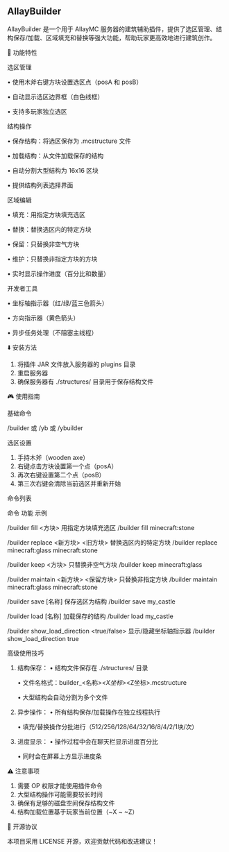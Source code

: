 ## AllayBuilder

AllayBuilder 是一个用于 AllayMC 服务器的建筑辅助插件，提供了选区管理、结构保存/加载、区域填充和替换等强大功能，帮助玩家更高效地进行建筑创作。

🧰 功能特性

选区管理

• 使用木斧右键方块设置选区点（posA 和 posB）

• 自动显示选区边界框（白色线框）

• 支持多玩家独立选区

结构操作

• 保存结构：将选区保存为 .mcstructure 文件

• 加载结构：从文件加载保存的结构

• 自动分割大型结构为 16x16 区块

• 提供结构列表选择界面

区域编辑

• 填充：用指定方块填充选区

• 替换：替换选区内的特定方块

• 保留：只替换非空气方块

• 维护：只替换非指定方块的方块

• 实时显示操作进度（百分比和数量）

开发者工具

• 坐标轴指示器（红/绿/蓝三色箭头）

• 方向指示器（黄色箭头）

• 异步任务处理（不阻塞主线程）

⬇️ 安装方法

1. 将插件 JAR 文件放入服务器的 plugins 目录
2. 重启服务器
3. 确保服务器有 ./structures/ 目录用于保存结构文件

🎮 使用指南

基础命令


/builder 或 /yb 或 /ybuilder


选区设置

1. 手持木斧（wooden axe）
2. 右键点击方块设置第一个点（posA）
3. 再次右键设置第二个点（posB）
4. 第三次右键会清除当前选区并重新开始

命令列表

命令 功能 示例

/builder fill <方块> 用指定方块填充选区 /builder fill minecraft:stone

/builder replace <新方块> <旧方块> 替换选区内的特定方块 /builder replace minecraft:glass minecraft:stone

/builder keep <方块> 只替换非空气方块 /builder keep minecraft:glass

/builder maintain <新方块> <保留方块> 只替换非指定方块 /builder maintain minecraft:glass minecraft:stone

/builder save [名称] 保存选区为结构 /builder save my_castle

/builder load [名称] 加载保存的结构 /builder load my_castle

/builder show_load_direction <true/false> 显示/隐藏坐标轴指示器 /builder show_load_direction true

高级使用技巧

1. 结构保存：
   • 结构文件保存在 ./structures/ 目录

   • 文件名格式：builder_<名称>_<X坐标>_<Z坐标>.mcstructure

   • 大型结构会自动分割为多个文件

2. 异步操作：
   • 所有结构保存/加载操作在独立线程执行

   • 填充/替换操作分批进行（512/256/128/64/32/16/8/4/2/1块/次）

3. 进度显示：
   • 操作过程中会在聊天栏显示进度百分比

   • 同时会在屏幕上方显示进度条

⚠️ 注意事项

1. 需要 OP 权限才能使用插件命令
2. 大型结构操作可能需要较长时间
3. 确保有足够的磁盘空间保存结构文件
4. 结构加载位置基于玩家当前位置（~X ~ ~Z）

📜 开源协议

本项目采用 LICENSE 开源，欢迎贡献代码和改进建议！


